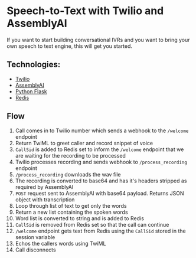 # Speech-to-Text with Twilio and AssemblyAI

If you want to start building conversational IVRs and you want to bring your own speech to text engine, this will get you started.

## Technologies:
- [Twilio](www.twilio.com/referral/IqqOOI)
- [AssemblyAI](https://app.assemblyai.com/dashboard/)
- [Python Flask](https://flask.palletsprojects.com/en/1.1.x/)
- [Redis](https://redis.io/)

## Flow
1. Call comes in to Twilio number which sends a webhook to the `/welcome` endpoint
2. Return TwiML to greet caller and record snippet of voice
3. `CallSid` is added to Redis set to inform the `/welcome` endpoint that we are waiting for the recording to be processed
4. Twilio processes recording and sends webhook to `/process_recording `endpoint
5. `/process_recording` downloads the wav file
6. The recording is converted to base64 and has it's headers stripped as required by AssemblyAI
7. `POST` request sent to AssemblyAI with base64 payload. Returns JSON object with transcription
8. Loop through list of text to get only the words
9. Return a new list containing the spoken words
10. Word list is converted to string and is added to Redis
11. `CallSid` is removed from Redis set so that the call can continue
12. `/welcome` endpoint gets text from Redis using the `CallSid` stored in the session variable
13. Echos the callers words using TwiML <Say>
14. Call disconnects
